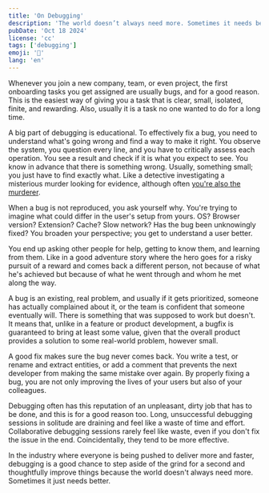```yaml
---
title: 'On Debugging'
description: 'The world doesn’t always need more. Sometimes it needs better'
pubDate: 'Oct 18 2024'
license: 'cc'
tags: ['debugging']
emoji: '🐛'
lang: 'en'
---
```


Whenever you join a new company, team, or even project, the first onboarding tasks you get assigned are usually bugs, and for a good reason. This is the easiest way of giving you a task that is clear, small, isolated, finite, and rewarding. Also, usually it is a task no one wanted to do for a long time.

A big part of debugging is educational. To effectively fix a bug, you need to understand what's going wrong and find a way to make it right. You observe the system, you question every line, and you have to critically assess each operation. You see a result and check if it is what you expect to see. You know in advance that there is something wrong. Usually, something small; you just have to find exactly what. Like a detective investigating a misterious murder looking for evidence, although often [you're also the murderer](https://x.com/fortes/status/399339918213652480).

When a bug is not reproduced, you ask yourself why. You're trying to imagine what could differ in the user's setup from yours. OS? Browser version? Extension? Cache? Slow network? Has the bug been unknowingly fixed? You broaden your perspective; you get to understand a user better.

You end up asking other people for help, getting to know them, and learning from them. Like in a good adventure story where the hero goes for a risky pursuit of a reward and comes back a different person, not because of what he's achieved but because of what he went through and whom he met along the way.

A bug is an existing, real problem, and usually if it gets prioritized, someone has actually complained about it, or the team is confident that someone eventually will. There is something that was supposed to work but doesn't. It means that, unlike in a feature or product development, a bugfix is guaranteed to bring at least some value, given that the overall product provides a solution to some real-world problem, however small.

A good fix makes sure the bug never comes back. You write a test, or rename and extract entities, or add a comment that prevents the next developer from making the same mistake over again. By properly fixing a bug, you are not only improving the lives of your users but also of your colleagues.

Debugging often has this reputation of an unpleasant, dirty job that has to be done, and this is for a good reason too. Long, unsuccessful debugging sessions in solitude are draining and feel like a waste of time and effort. Collaborative debugging sessions rarely feel like waste, even if you don't fix the issue in the end. Coincidentally, they tend to be more effective.

In the industry where everyone is being pushed to deliver more and faster, debugging is a good chance to step aside of the grind for a second and thoughtfully improve things because the world doesn't always need more. Sometimes it just needs better.
